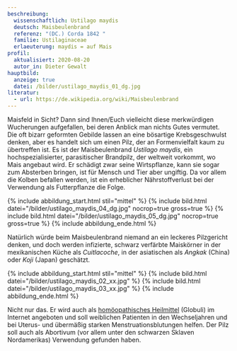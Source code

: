 ```yaml
---
beschreibung:
  wissenschaftlich: Ustilago maydis
  deutsch: Maisbeulenbrand
  referenz: "(DC.) Corda 1842 "
  familie: Ustilaginaceae
  erlaeuterung: maydis = auf Mais
profil:
  aktualisiert: 2020-08-20
  autor_in: Dieter Gewalt
hauptbild:
  anzeige: true
  datei: /bilder/ustilago_maydis_01_dg.jpg
literatur:
  - url: https://de.wikipedia.org/wiki/Maisbeulenbrand
---
```

Maisfeld in Sicht? Dann sind Ihnen/Euch vielleicht diese merkwürdigen Wucherungen aufgefallen, bei deren Anblick man nichts Gutes vermutet. Die oft bizarr geformten Gebilde lassen an eine bösartige Krebsgeschwulst denken, aber es handelt sich um einen Pilz, der an Formenvielfalt kaum zu übertreffen ist. Es ist der Maisbeulenbrand *Ustilago maydis*, ein hochspezialisierter, parasitischer Brandpilz, der weltweit vorkommt, wo Mais angebaut wird. Er schädigt zwar seine Wirtspflanze, kann sie sogar zum Absterben bringen, ist für Mensch und Tier aber ungiftig. Da vor allem die Kolben befallen werden, ist ein erheblicher Nährstoffverlust bei der Verwendung als Futterpflanze die Folge.

{% include abbildung_start.html stil="mittel" %}
{% include bild.html datei="/bilder/ustilago_maydis_04_dg.jpg" nocrop=true gross=true %}
{% include bild.html datei="/bilder/ustilago_maydis_05_dg.jpg" nocrop=true gross=true %}
{% include abbildung_ende.html %}

Natürlich würde beim Maisbeulenbrand niemand an ein leckeres Pilzgericht denken, und doch werden infizierte, schwarz verfärbte Maiskörner in der mexikanischen Küche als *Cuitlacoche*, in der asiatischen als *Angkak* (China) oder *Koji* (Japan) geschätzt. 

{% include abbildung_start.html stil="mittel" %}
{% include bild.html datei="/bilder/ustilago_maydis_02_xx.jpg" %}
{% include bild.html datei="/bilder/ustilago_maydis_03_xx.jpg" %}
{% include abbildung_ende.html %}

Nicht nur das. Er wird auch als [homöopathisches Heilmittel](https://www.globuli.de/einzelmittel/globuli-von-t-bis-z/ustilago-maydis/) (Globuli) im Internet angeboten und soll weiblichen Patienten in den Wechseljahren und bei Uterus- und übermäßig starken Menstruationsblutungen helfen. Der Pilz soll auch als Abortivum (vor allem unter den schwarzen Sklaven Nordamerikas) Verwendung gefunden haben.